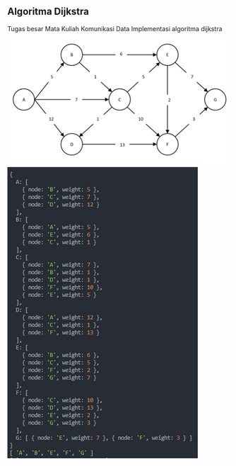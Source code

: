 ## Algoritma Dijkstra

Tugas besar Mata Kuliah Komunikasi Data Implementasi algoritma dijkstra

<img src="Contoh.png">

<img src="Hasil.png">
